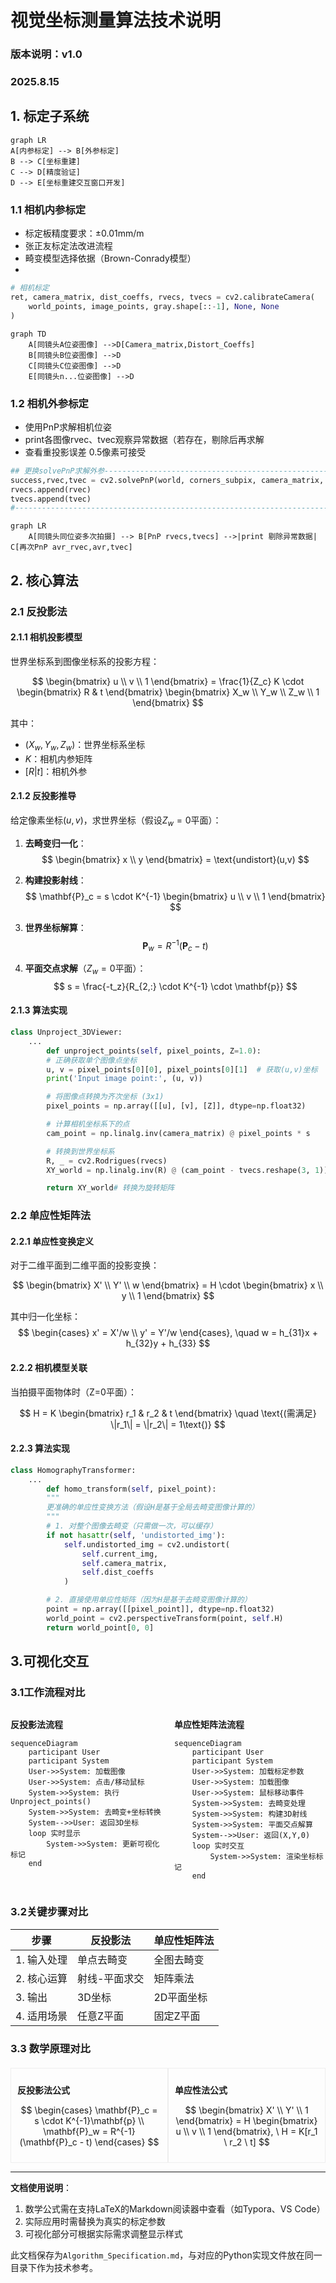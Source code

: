 # 视觉坐标测量算法技术说明
### 版本说明：v1.0
### 2025.8.15
### 
## 1. 标定子系统
```mermaid
graph LR
A[内参标定] --> B[外参标定]
B --> C[坐标重建]
C --> D[精度验证]
D --> E[坐标重建交互窗口开发]
```
### 1.1 相机内参标定
- 标定板精度要求：±0.01mm/m
- 张正友标定法改进流程
- 畸变模型选择依据（Brown-Conrady模型）
- 
```python
# 相机标定
ret, camera_matrix, dist_coeffs, rvecs, tvecs = cv2.calibrateCamera(
    world_points, image_points, gray.shape[::-1], None, None
)
```

```mermaid
graph TD
    A[同镜头A位姿图像] -->D[Camera_matrix,Distort_Coeffs]
    B[同镜头B位姿图像] -->D
    C[同镜头C位姿图像] -->D
    E[同镜头n...位姿图像] -->D
```


### 1.2 相机外参标定
- 使用PnP求解相机位姿
- print各图像rvec、tvec观察异常数据（若存在，剔除后再求解
- 查看重投影误差 0.5像素可接受
```python
## 更换solvePnP求解外参----------------------------------------------------------------------
success,rvec,tvec = cv2.solvePnP(world, corners_subpix, camera_matrix, dist_coeffs)
rvecs.append(rvec)
tvecs.append(tvec)
#-----------------------------------------------------------------------------------------
```
```mermaid
graph LR
    A[同镜头同位姿多次拍摄] --> B[PnP rvecs,tvecs] -->|print 剔除异常数据| C[再次PnP avr_rvec,avr,tvec]
```

## 2. 核心算法
### 2.1 反投影法
#### 2.1.1 相机投影模型
世界坐标系到图像坐标系的投影方程：

$$
\begin{bmatrix} 
u \\ 
v \\ 
1 
\end{bmatrix} 
= \frac{1}{Z_c} K \cdot 
\begin{bmatrix} 
R & t 
\end{bmatrix} 
\begin{bmatrix} 
X_w \\ 
Y_w \\ 
Z_w \\ 
1 
\end{bmatrix}
$$

其中：
- $(X_w,Y_w,Z_w)$：世界坐标系坐标
- $K$：相机内参矩阵
- $[R|t]$：相机外参

#### 2.1.2 反投影推导
给定像素坐标$(u,v)$，求世界坐标（假设$Z_w=0$平面）：

1. **去畸变归一化**：
   $$
   \begin{bmatrix} x \\ y \end{bmatrix} = \text{undistort}(u,v)
   $$

2. **构建投影射线**：
   $$
   \mathbf{P}_c = s \cdot K^{-1} \begin{bmatrix} u \\ v \\ 1 \end{bmatrix}
   $$

3. **世界坐标解算**：
   $$
   \mathbf{P}_w = R^{-1}(\mathbf{P}_c - t)
   $$

4. **平面交点求解**（$Z_w=0$平面）：
   $$
   s = \frac{-t_z}{R_{2,:} \cdot K^{-1} \cdot \mathbf{p}}
   $$


#### 2.1.3 算法实现
```python
class Unproject_3DViewer:
    ...
        def unproject_points(self, pixel_points, Z=1.0):
        # 正确获取单个图像点坐标
        u, v = pixel_points[0][0], pixel_points[0][1]  # 获取(u,v)坐标
        print('Input image point:', (u, v))

        # 将图像点转换为齐次坐标 (3x1)
        pixel_points = np.array([[u], [v], [Z]], dtype=np.float32)

        # 计算相机坐标系下的点
        cam_point = np.linalg.inv(camera_matrix) @ pixel_points * s

        # 转换到世界坐标系
        R, _ = cv2.Rodrigues(rvecs)
        XY_world = np.linalg.inv(R) @ (cam_point - tvecs.reshape(3, 1))

        return XY_world# 转换为旋转矩阵
```

### 2.2 单应性矩阵法
#### 2.2.1 单应性变换定义
对于二维平面到二维平面的投影变换：

$$
\begin{bmatrix} 
X' \\ 
Y' \\ 
w 
\end{bmatrix} 
= H \cdot 
\begin{bmatrix} 
x \\ 
y \\ 
1 
\end{bmatrix}
$$

其中归一化坐标：
$$
\begin{cases}
x' = X'/w \\ 
y' = Y'/w 
\end{cases}, \quad w = h_{31}x + h_{32}y + h_{33}
$$

#### 2.2.2 相机模型关联
当拍摄平面物体时（Z=0平面）：

$$
H = K \begin{bmatrix} 
r_1 & r_2 & t 
\end{bmatrix} 
\quad \text{(需满足} \|r_1\| = \|r_2\| = 1\text{)}
$$

#### 2.2.3 算法实现
```python
class HomographyTransformer:
    ...
        def homo_transform(self, pixel_point):
        """
        更准确的单应性变换方法（假设H是基于全局去畸变图像计算的）
        """
        # 1. 对整个图像去畸变（只需做一次，可以缓存）
        if not hasattr(self, 'undistorted_img'):
            self.undistorted_img = cv2.undistort(
                self.current_img,
                self.camera_matrix,
                self.dist_coeffs
            )

        # 2. 直接使用单应性矩阵（因为H是基于去畸变图像计算的）
        point = np.array([[pixel_point]], dtype=np.float32)
        world_point = cv2.perspectiveTransform(point, self.H)
        return world_point[0, 0]
```

## 3.可视化交互
### 3.1工作流程对比

<div style="display: flex; justify-content: space-between;">
  <div style="width: 48%;">

**反投影法流程**
        
```mermaid
sequenceDiagram
    participant User
    participant System
    User->>System: 加载图像
    User->>System: 点击/移动鼠标
    System->>System: 执行Unproject_points()
    System->>System: 去畸变+坐标转换
    System-->>User: 返回3D坐标
    loop 实时显示
        System->>System: 更新可视化标记
    end

```


  </div>
  <div style="width: 48%;">
    
**单应性矩阵法流程**

```mermaid
sequenceDiagram
    participant User
    participant System
    User->>System: 加载标定参数
    User->>System: 加载图像
    User->>System: 鼠标移动事件
    System->>System: 去畸变处理
    System->>System: 构建3D射线
    System->>System: 平面交点解算
    System-->>User: 返回(X,Y,0)
    loop 实时交互
        System->>System: 渲染坐标标记
    end
```
  </div>
</div>

### 3.2关键步骤对比

| 步骤       | 反投影法       | 单应性矩阵法 |
|----------|------------|--------------|
| 1. 输入处理  | 单点去畸变      | 全图去畸变 |
| 2. 核心运算  | 射线-平面求交    | 矩阵乘法 |
| 3. 输出    | 3D坐标       | 2D平面坐标 |
| 4. 适用场景  | 任意Z平面      | 固定Z平面 |

### 3.3 数学原理对比

<div style="display: flex; margin-top: 20px;">
  <div style="width: 48%; padding: 10px; border: 1px solid #eee;">
    
**反投影法公式**

$$ 
\begin{cases} 
    \mathbf{P}_c = s \cdot K^{-1}\mathbf{p} \\
    \mathbf{P}_w = R^{-1}(\mathbf{P}_c - t)
    \end{cases}
$$
  </div>
  <div style="width: 48%; padding: 10px; border: 1px solid #eee;">
    
**单应性法公式**

$$
    \begin{bmatrix} X' \\ Y' \\ 1 \end{bmatrix} = H \begin{bmatrix} u \\ v \\ 1 \end{bmatrix}, \ H = K[r_1 \ r_2 \ t]
$$

  </div>
</div>

---

**文档使用说明**：
1. 数学公式需在支持LaTeX的Markdown阅读器中查看（如Typora、VS Code）
2. 实际应用时需替换为真实的标定参数
3. 可视化部分可根据实际需求调整显示样式

此文档保存为`Algorithm_Specification.md`，与对应的Python实现文件放在同一目录下作为技术参考。
